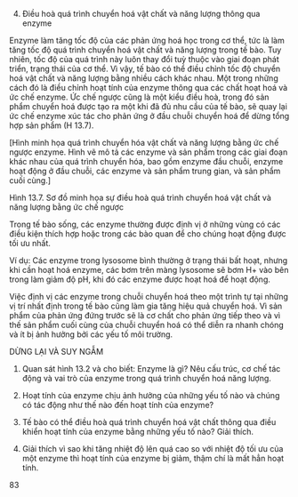 4. Điều hoà quá trình chuyển hoá vật chất và năng lượng thông qua enzyme

Enzyme làm tăng tốc độ của các phản ứng hoá học trong cơ thể, tức là làm tăng tốc độ quá trình chuyển hoá vật chất và năng lượng trong tế bào. Tuy nhiên, tốc độ của quá trình này luôn thay đổi tuỳ thuộc vào giai đoạn phát triển, trạng thái của cơ thể. Vì vậy, tế bào có thể điều chỉnh tốc độ chuyển hoá vật chất và năng lượng bằng nhiều cách khác nhau. Một trong những cách đó là điều chỉnh hoạt tính của enzyme thông qua các chất hoạt hoá và ức chế enzyme. Ức chế ngược cũng là một kiểu điều hoà, trong đó sản phẩm chuyển hoá được tạo ra một khi đã đủ nhu cầu của tế bào, sẽ quay lại ức chế enzyme xúc tác cho phản ứng ở đầu chuỗi chuyển hoá để dừng tổng hợp sản phẩm (H 13.7).

[Hình minh họa quá trình chuyển hóa vật chất và năng lượng bằng ức chế ngược enzyme. Hình vẽ mô tả các enzyme và sản phẩm trong các giai đoạn khác nhau của quá trình chuyển hóa, bao gồm enzyme đầu chuỗi, enzyme hoạt động ở đầu chuỗi, các enzyme và sản phẩm trung gian, và sản phẩm cuối cùng.]

Hình 13.7. Sơ đồ minh họa sự điều hoà quá trình chuyển hoá vật chất và năng lượng bằng ức chế ngược

Trong tế bào sống, các enzyme thường được định vị ở những vùng có các điều kiện thích hợp hoặc trong các bào quan để cho chúng hoạt động được tối ưu nhất.

Ví dụ: Các enzyme trong lysosome bình thường ở trạng thái bất hoạt, nhưng khi cần hoạt hoá enzyme, các bơm trên màng lysosome sẽ bơm H+ vào bên trong làm giảm độ pH, khi đó các enzyme được hoạt hoá để hoạt động.

Việc định vị các enzyme trong chuỗi chuyển hoá theo một trình tự tại những vị trí nhất định trong tế bào cũng làm gia tăng hiệu quả chuyển hoá. Vì sản phẩm của phản ứng đứng trước sẽ là cơ chất cho phản ứng tiếp theo và vì thế sản phẩm cuối cùng của chuỗi chuyển hoá có thể diễn ra nhanh chóng và ít bị ảnh hưởng bởi các yếu tố môi trường.

DỪNG LẠI VÀ SUY NGẪM

1. Quan sát hình 13.2 và cho biết: Enzyme là gì? Nêu cấu trúc, cơ chế tác động và vai trò của enzyme trong quá trình chuyển hoá năng lượng.

2. Hoạt tính của enzyme chịu ảnh hưởng của những yếu tố nào và chúng có tác động như thế nào đến hoạt tính của enzyme?

3. Tế bào có thể điều hoà quá trình chuyển hoá vật chất thông qua điều khiển hoạt tính của enzyme bằng những yếu tố nào? Giải thích.

4. Giải thích vì sao khi tăng nhiệt độ lên quá cao so với nhiệt độ tối ưu của một enzyme thì hoạt tính của enzyme bị giảm, thậm chí là mất hẳn hoạt tính.

83